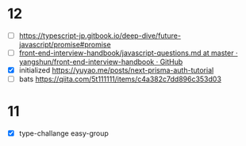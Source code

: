 # 12<!--{{{-->

- [ ] https://typescript-jp.gitbook.io/deep-dive/future-javascript/promise#promise
- [ ] [front-end-interview-handbook/javascript-questions.md at master · yangshun/front-end-interview-handbook · GitHub](https://github.com/yangshun/front-end-interview-handbook/blob/master/contents/jp/javascript-questions.md)
- [x] initialized https://yuyao.me/posts/next-prisma-auth-tutorial
- [ ] bats https://qiita.com/5t111111/items/c4a382c7dd896c353d03

<!--}}}-->

# 11<!--{{{-->

- [x] type-challange easy-group

<!--}}}-->
